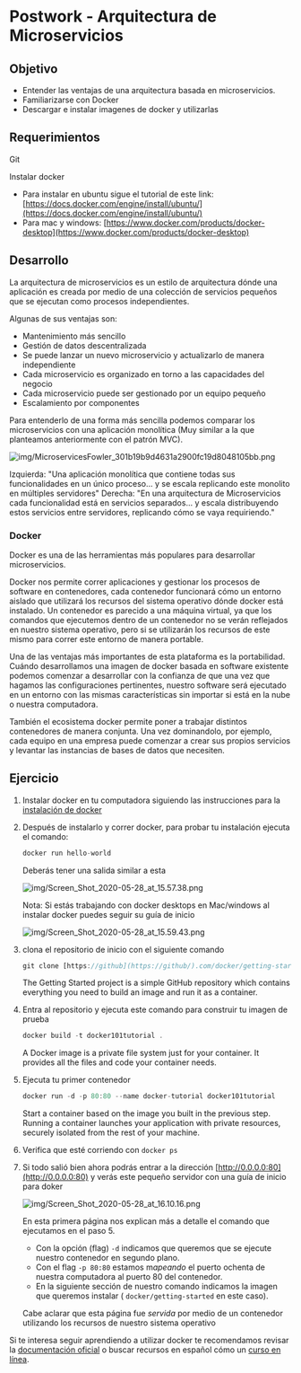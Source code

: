 # Postwork - Arquitectura de Microservicios

## Objetivo

- Entender las ventajas de una arquitectura basada en microservicios.
- Familiarizarse con Docker
- Descargar e instalar imagenes de docker y utilizarlas

## Requerimientos

Git

Instalar docker

- Para instalar en ubuntu sigue el tutorial de este link: [https://docs.docker.com/engine/install/ubuntu/](https://docs.docker.com/engine/install/ubuntu/)
- Para mac y windows: [https://www.docker.com/products/docker-desktop](https://www.docker.com/products/docker-desktop)

## Desarrollo

La arquitectura de microservicios es un estilo de arquitectura dónde una aplicación es creada por medio de una colección de servicios pequeños que se ejecutan como procesos independientes. 

Algunas de sus ventajas son:

- Mantenimiento más sencillo
- Gestión de datos descentralizada
- Se puede lanzar un nuevo microservicio y actualizarlo de manera independiente
- Cada microservicio es organizado en torno a las capacidades del negocio
- Cada microservicio puede ser gestionado por un equipo pequeño
- Escalamiento por componentes

Para entenderlo de una forma más sencilla podemos comparar los microservicios con una aplicación monolítica (Muy similar a la que planteamos anteriormente con el patrón MVC).

![img/MicroservicesFowler_301b19b9d4631a2900fc19d8048105bb.png](img/MicroservicesFowler_301b19b9d4631a2900fc19d8048105bb.png)

Izquierda: "Una aplicación monolítica que contiene todas sus funcionalidades en un único proceso...  y se escala replicando este monolito en múltiples servidores"
Derecha: "En una arquitectura de Microservicios cada funcionalidad está en servicios separados... y escala distribuyendo estos servicios entre servidores, replicando cómo se vaya requiriendo." 

### Docker

Docker es una de las herramientas más populares para desarrollar microservicios. 

Docker nos permite correr aplicaciones y gestionar los procesos de software en contenedores, cada contenedor funcionará cómo un entorno aislado que utilizará los recursos del sistema operativo dónde docker está instalado. Un contenedor es parecido a una máquina virtual, ya que los comandos que ejecutemos dentro de un contenedor no se verán reflejados en nuestro sistema operativo, pero si se utilizarán los recursos de este mismo para correr este entorno de manera portable.

Una de las ventajas más importantes de esta plataforma es la portabilidad. Cuándo desarrollamos una imagen de docker basada en software existente podemos comenzar a desarrollar con la confianza de que una vez que hagamos las configuraciones pertinentes, nuestro software será ejecutado en un entorno con las mismas características sin importar si está en la nube o nuestra computadora. 

También el ecosistema docker permite poner a trabajar distintos contenedores de manera conjunta. Una vez dominandolo, por ejemplo, cada equipo en una empresa puede comenzar a crear sus propios servicios y levantar las instancias de bases de datos que necesiten. 

## Ejercicio

1. Instalar docker en tu computadora siguiendo las instrucciones para la [instalación de docker](https://docs.docker.com/engine/install/) 
2. Después de instalarlo y correr docker, para probar tu instalación ejecuta el comando:

    ```jsx
    docker run hello-world
    ```

    Deberás tener una salida similar a esta

    ![img/Screen_Shot_2020-05-28_at_15.57.38.png](img/Screen_Shot_2020-05-28_at_15.57.38.png)

    Nota: Si estás trabajando con docker desktops en Mac/windows al instalar docker puedes seguir su guía de inicio

    ![img/Screen_Shot_2020-05-28_at_15.59.43.png](img/Screen_Shot_2020-05-28_at_15.59.43.png)

3. clona el repositorio de inicio con el siguiente comando

    ```jsx
    git clone [https://github](https://github/).com/docker/getting-started.git
    ```

    The Getting Started project is a simple GitHub repository which contains everything you need to build an image and run it as a container.

4. Entra al repositorio y ejecuta este comando para construir tu imagen de prueba

    ```jsx
    docker build -t docker101tutorial .
    ```

    A Docker image is a private file system just for your container. It provides all the files and code your container needs.

5. Ejecuta tu primer contenedor

    ```jsx
    docker run -d -p 80:80 --name docker-tutorial docker101tutorial
    ```

    Start a container based on the image you built in the previous step. Running a container launches your application with private resources, securely isolated from the rest of your machine.

6. Verifica que esté corriendo con `docker ps`
7. Si todo salió bien ahora podrás entrar a la dirección [http://0.0.0.0:80](http://0.0.0.0:80) y verás este pequeño servidor con una guía de inicio para doker

    ![img/Screen_Shot_2020-05-28_at_16.10.16.png](img/Screen_Shot_2020-05-28_at_16.10.16.png)

    En esta primera página nos explican más a detalle el comando que ejecutamos en el paso 5. 

    - Con la opción (flag) `-d` indicamos que queremos que se ejecute nuestro contenedor en segundo plano.
    - Con el flag `-p 80:80` estamos m*apeando* el puerto ochenta de nuestra computadora al puerto 80 del contenedor.
    - En la siguiente sección de nuestro comando indicamos la imagen que queremos instalar ( `docker/getting-started` en este caso).

    Cabe aclarar que esta página fue *servida* por medio de un contenedor utilizando los recursos de nuestro sistema operativo

Si te interesa seguir aprendiendo a utilizar docker te recomendamos revisar la [documentación oficial](https://docs.docker.com/) o buscar recursos en español cómo un [curso en línea](https://www.udemy.com/share/101sQE/).